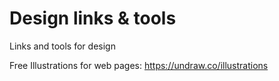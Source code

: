 # Design links & tools
Links and tools for design


Free Illustrations for web pages:
https://undraw.co/illustrations


